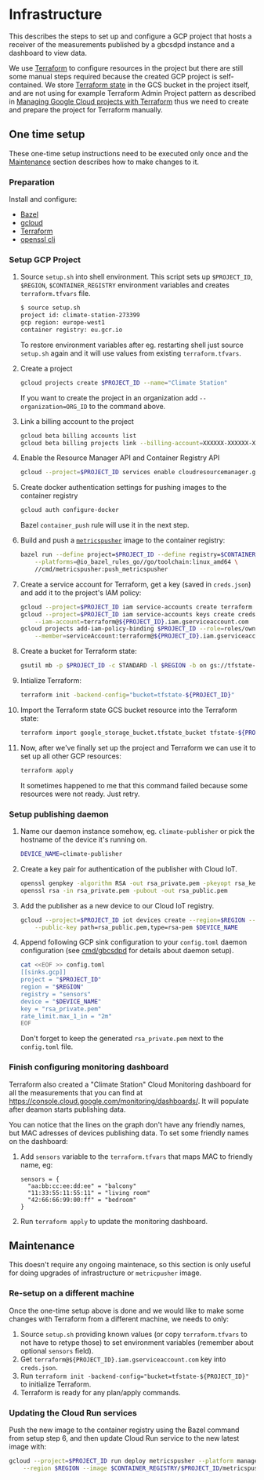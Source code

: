 # Infrastructure

This describes the steps to set up and configure a GCP project that hosts a
receiver of the measurements published by a gbcsdpd instance and a dashboard to
view data.

We use [Terraform](https://www.terraform.io/) to configure resources in the
project but there are still some manual steps required because the created GCP
project is self-contained. We store
[Terraform state](https://www.terraform.io/docs/language/state/index.html) in
the GCS bucket in the project itself, and are not using for example Terraform
Admin Project pattern as described in
[Managing Google Cloud projects with Terraform](https://cloud.google.com/community/tutorials/managing-gcp-projects-with-terraform)
thus we need to create and prepare the project for Terraform manually.

## One time setup

These one-time setup instructions need to be executed only once and the
[Maintenance](#maintanance) section describes how to make changes to it.

### Preparation

Install and configure:

- [Bazel](https://docs.bazel.build/versions/master/install.html)
- [gcloud](https://cloud.google.com/sdk/gcloud)
- [Terraform](https://learn.hashicorp.com/tutorials/terraform/install-cli)
- [openssl cli](https://wiki.openssl.org/index.php/Command_Line_Utilities)

### Setup GCP Project

1. Source `setup.sh` into shell environment. This script sets up `$PROJECT_ID`,
   `$REGION`, `$CONTAINER_REGISTRY` environment variables and creates
   `terraform.tfvars` file.

   ```sh
   $ source setup.sh
   project id: climate-station-273399
   gcp region: europe-west1
   container registry: eu.gcr.io
   ```

   To restore environment variables after eg. restarting shell just source
   `setup.sh` again and it will use values from existing `terraform.tfvars`.

1. Create a project

   ```sh
   gcloud projects create $PROJECT_ID --name="Climate Station"
   ```

   If you want to create the project in an organization add
   `--organization=ORG_ID` to the command above.

1. Link a billing account to the project

   ```sh
   gcloud beta billing accounts list
   gcloud beta billing projects link --billing-account=XXXXXX-XXXXXX-XXXXXX $PROJECT_ID
   ```

1. Enable the Resource Manager API and Container Registry API

   ```sh
   gcloud --project=$PROJECT_ID services enable cloudresourcemanager.googleapis.com containerregistry.googleapis.com
   ```

1. Create docker authentication settings for pushing images to the container
   registry

   ```sh
   gcloud auth configure-docker
   ```

   Bazel `container_push` rule will use it in the next step.

1. Build and push a [`metricspusher`](../cmd/metricspusher) image to the
   container registry:

   ```sh
   bazel run --define project=$PROJECT_ID --define registry=$CONTAINER_REGISTRY \
       --platforms=@io_bazel_rules_go//go/toolchain:linux_amd64 \
       //cmd/metricspusher:push_metricspusher
   ```

1. Create a service account for Terraform, get a key (saved in `creds.json`) and
   add it to the project's IAM policy:

   ```sh
   gcloud --project=$PROJECT_ID iam service-accounts create terraform
   gcloud --project=$PROJECT_ID iam service-accounts keys create creds.json \
       --iam-account=terraform@${PROJECT_ID}.iam.gserviceaccount.com
   gcloud projects add-iam-policy-binding $PROJECT_ID --role=roles/owner \
       --member=serviceAccount:terraform@${PROJECT_ID}.iam.gserviceaccount.com 
   ```

1. Create a bucket for Terraform state:

   ```sh
   gsutil mb -p $PROJECT_ID -c STANDARD -l $REGION -b on gs://tfstate-${PROJECT_ID}/
   ```

1. Intialize Terraform:

   ```sh
   terraform init -backend-config="bucket=tfstate-${PROJECT_ID}"
   ```

1. Import the Terraform state GCS bucket resource into the Terraform state:

   ```sh
   terraform import google_storage_bucket.tfstate_bucket tfstate-${PROJECT_ID}
   ```

1. Now, after we've finally set up the project and Terraform we can use it to
   set up all other GCP resources:

   ```sh
   terraform apply
   ```

   It sometimes happened to me that this command failed because some resources
   were not ready. Just retry.

### Setup publishing daemon

1. Name our daemon instance somehow, eg. `climate-publisher` or pick the
   hostname of the device it's running on.

   ```sh
   DEVICE_NAME=climate-publisher
   ```

1. Create a key pair for authentication of the publisher with Cloud IoT.

   ```sh
   openssl genpkey -algorithm RSA -out rsa_private.pem -pkeyopt rsa_keygen_bits:2048
   openssl rsa -in rsa_private.pem -pubout -out rsa_public.pem
   ```

1. Add the publisher as a new device to our Cloud IoT registry.

   ```sh
   gcloud --project=$PROJECT_ID iot devices create --region=$REGION --registry=sensors \
       --public-key path=rsa_public.pem,type=rsa-pem $DEVICE_NAME
   ```

1. Append following GCP sink configuration to your `config.toml` daemon
   configuration (see [cmd/gbcsdpd](cmd/gbcsdpd) for details about daemon
   setup).

   ```sh
   cat <<EOF >> config.toml
   [[sinks.gcp]]
   project = "$PROJECT_ID"
   region = "$REGION"
   registry = "sensors"
   device = "$DEVICE_NAME"
   key = "rsa_private.pem"
   rate_limit.max_1_in = "2m"
   EOF
   ```

   Don't forget to keep the generated `rsa_private.pem` next to the
   `config.toml` file.

### Finish configuring monitoring dashboard

Terraform also created a "Climate Station" Cloud Monitoring dashboard for all
the measurements that you can find at
https://console.cloud.google.com/monitoring/dashboards/. It will populate after
deamon starts publishing data.

You can notice that the lines on the graph don't have any friendly names, but
MAC adresses of devices publishing data. To set some friendly names on the
dashboard:

1. Add `sensors` variable to the `terraform.tfvars` that maps MAC to friendly
   name, eg:

   ```
   sensors = {
     "aa:bb:cc:ee:dd:ee" = "balcony"
     "11:33:55:11:55:11" = "living room"
     "42:66:66:99:00:ff" = "bedroom"
   }
   ```

1. Run `terraform apply` to update the monitoring dashboard.

## Maintenance

This doesn't require any ongoing maintenace, so this section is only useful for
doing upgrades of infrastructure or `metricpusher` image.

### Re-setup on a different machine

Once the one-time setup above is done and we would like to make some changes
with Terraform from a different machine, we needs to only:

1. Source `setup.sh` providing known values (or copy `terraform.tfvars` to not have
   to retype those) to set environment variables (remember about optional `sensors` field).
1. Get `terraform@${PROJECT_ID}.iam.gserviceaccount.com` key into `creds.json`.
1. Run `terraform init -backend-config="bucket=tfstate-${PROJECT_ID}"` to
   initialize Terraform.
1. Terraform is ready for any plan/apply commands.

### Updating the Cloud Run services

Push the new image to the container registry using the Bazel command from setup
step 6, and then update Cloud Run service to the new latest image with:

```sh
gcloud --project=$PROJECT_ID run deploy metricspusher --platform managed \
    --region $REGION --image $CONTAINER_REGISTRY/$PROJECT_ID/metricspusher:latest
```
